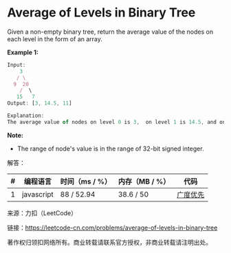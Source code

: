 # Average of Levels in Binary Tree

Given a non-empty binary tree, return the average value of the nodes on each level in the form of an array.

**Example 1:**

``` javascript
Input:
    3
   / \
  9  20
    /  \
   15   7
Output: [3, 14.5, 11]

Explanation:
The average value of nodes on level 0 is 3,  on level 1 is 14.5, and on level 2 is 11. Hence return [3, 14.5, 11].
```

**Note:**
- The range of node's value is in the range of 32-bit signed integer.

解答：

**#**|**编程语言**|**时间（ms / %）**|**内存（MB / %）**|**代码**
--|--|--|--|--
1|javascript|88 / 52.94|38.6 / 50|[广度优先](./javascript/ac_v1.js)

来源：力扣（LeetCode）

链接：https://leetcode-cn.com/problems/average-of-levels-in-binary-tree

著作权归领扣网络所有。商业转载请联系官方授权，非商业转载请注明出处。
